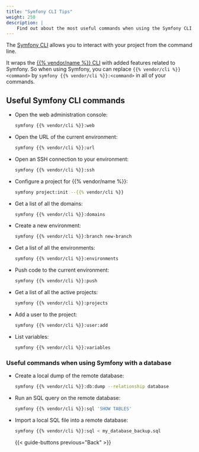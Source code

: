 ```yaml
---
title: "Symfony CLI Tips"
weight: 250
description: |
    Find out about the most useful commands when using the Symfony CLI.
---
```


The [Symfony CLI](https://symfony.com/download) allows you to interact with your project from the command line.

It wraps the [{{% vendor/name %}} CLI](/administration/cli/_index.md) with added features related to Symfony.
So when using Symfony, you can replace `{{% vendor/cli %}} <command>` by `symfony {{% vendor/cli %}}:<command>` in all of your commands.

## Useful Symfony CLI commands

-   Open the web administration console:

    ```bash
    symfony {{% vendor/cli %}}:web
    ```

-   Open the URL of the current environment:

    ```bash
    symfony {{% vendor/cli %}}:url
    ```

-   Open an SSH connection to your environment:

    ```bash
    symfony {{% vendor/cli %}}:ssh
    ```

-   Configure a project for {{% vendor/name %}}:

    ```bash
    symfony project:init --{{% vendor/cli %}}
    ```

-   Get a list of all the domains:

    ```bash
    symfony {{% vendor/cli %}}:domains
    ```

-   Create a new environment:

    ```bash
    symfony {{% vendor/cli %}}:branch new-branch
    ```

-   Get a list of all the environments:

    ```bash
    symfony {{% vendor/cli %}}:environments
    ```

-   Push code to the current environment:

    ```bash
    symfony {{% vendor/cli %}}:push
    ```

-   Get a list of all the active projects:

    ```bash
    symfony {{% vendor/cli %}}:projects
    ```

-   Add a user to the project:

    ```bash
    symfony {{% vendor/cli %}}:user:add
    ```

-   List variables:

    ```bash
    symfony {{% vendor/cli %}}:variables
    ```

### Useful commands when using Symfony with a database

-   Create a local dump of the remote database:

    ```bash
    symfony {{% vendor/cli %}}:db:dump --relationship database
    ```

-   Run an SQL query on the remote database:

    ```bash
    symfony {{% vendor/cli %}}:sql 'SHOW TABLES'
    ```

-   Import a local SQL file into a remote database:

    ```bash
    symfony {{% vendor/cli %}}:sql < my_database_backup.sql
    ```

    {{< guide-buttons previous="Back" >}}
